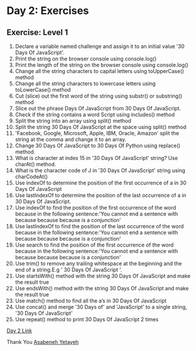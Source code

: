 # Day 2: Exercises

## Exercise: Level 1


  1.  Declare a variable named challenge and assign it to an initial value '30 Days Of JavaScript'.
  2.  Print the string on the browser console using console.log()
  3.  Print the length of the string on the browser console using console.log()
  4.  Change all the string characters to capital letters using toUpperCase() method
  5.  Change all the string characters to lowercase letters using toLowerCase() method
  6.  Cut (slice) out the first word of the string using substr() or substring() method
  7.  Slice out the phrase Days Of JavaScript from 30 Days Of JavaScript.
  8.  Check if the string contains a word Script using includes() method
  9.  Split the string into an array using split() method
  10. Split the string 30 Days Of JavaScript at the space using split() method
  11. 'Facebook, Google, Microsoft, Apple, IBM, Oracle, Amazon' split the string at the comma and change it to an array.
  12.  Change 30 Days Of JavaScript to 30 Days Of Python using replace() method.
  13.  What is character at index 15 in '30 Days Of JavaScript' string? Use charAt() method.
  14.  What is the character code of J in '30 Days Of JavaScript' string using charCodeAt()
  15.  Use indexOf to determine the position of the first occurrence of a in 30 Days Of JavaScript
  16.  Use lastIndexOf to determine the position of the last occurrence of a in 30 Days Of JavaScript.
  17.  Use indexOf to find the position of the first occurrence of the word because in the following sentence:'You cannot end a sentence with because because because is a conjunction'
  18.  Use lastIndexOf to find the position of the last occurrence of the word because in the following sentence:'You cannot end a sentence with because because because is a conjunction'
  19.  Use search to find the position of the first occurrence of the word because in the following sentence:'You cannot end a sentence with because because because is a conjunction'
  20.  Use trim() to remove any trailing whitespace at the beginning and the end of a string.E.g ' 30 Days Of JavaScript '.
  21.  Use startsWith() method with the string 30 Days Of JavaScript and make the result true
  22.  Use endsWith() method with the string 30 Days Of JavaScript and make the result true
  23.  Use match() method to find all the a’s in 30 Days Of JavaScript
  24.  Use concat() and merge '30 Days of' and 'JavaScript' to a single string, '30 Days Of JavaScript'
  25.  Use repeat() method to print 30 Days Of JavaScript 2 times




   
   [Day 2 Link](https://github.com/Asabeneh/30-Days-Of-JavaScript/blob/master/02_Day_Data_types/02_day_data_types.md)



Thank You  [Asabeneh Yetayeh](https://testimonify.herokuapp.com/)





